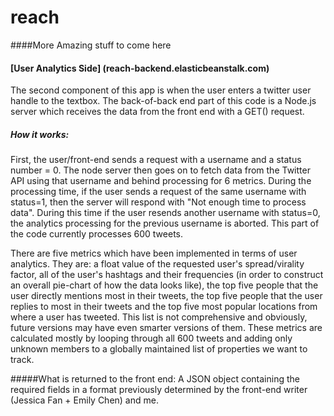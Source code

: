 # reach

####More Amazing stuff to come here

#### [User Analytics Side] (reach-backend.elasticbeanstalk.com)
The second component of this app is when the user enters a twitter user handle to the textbox. The back-of-back end part of this code is a Node.js server which receives the data from the front end with a GET() request. 

##### How it works: 
First, the user/front-end sends a request with a username and a status number = 0. The node server then goes on to fetch data from the Twitter API using that username and behind processing for 6 metrics. During the processing time, if the user sends a request of the same username with status=1, then the server will respond with "Not enough time to process data". During this time if the user resends another username with status=0, the analytics processing for the previous username is aborted. This part of the code currently processes 600 tweets. 

There are five metrics which have been implemented in terms of user analytics. They are: a float value of the requested user's spread/virality factor, all of the user's hashtags and their frequencies (in order to construct an overall pie-chart of how the data looks like), the top five people that the user directly mentions most in their tweets, the top five people that the user replies to most in their tweets  and the top five most popular locations from where a user has tweeted. This list is not comprehensive and obviously, future versions may have even smarter versions of them. These metrics are calculated mostly by looping through all 600 tweets and adding only unknown members to a globally maintained list of properties we want to track. 

#####What is returned to the front end: 
A JSON object containing the required fields in a format previously determined by the front-end writer (Jessica Fan + Emily Chen) and me. 
